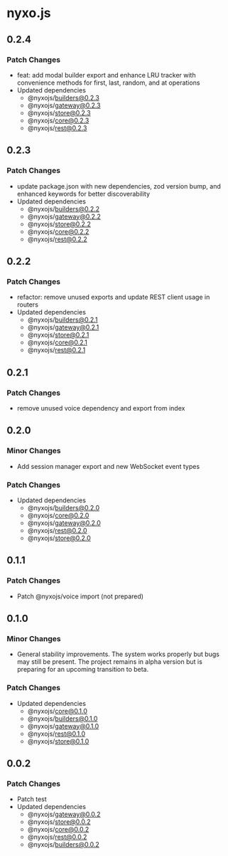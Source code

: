 # nyxo.js

## 0.2.4

### Patch Changes

- feat: add modal builder export and enhance LRU tracker with convenience methods for first, last, random, and at operations
- Updated dependencies
  - @nyxojs/builders@0.2.3
  - @nyxojs/gateway@0.2.3
  - @nyxojs/store@0.2.3
  - @nyxojs/core@0.2.3
  - @nyxojs/rest@0.2.3

## 0.2.3

### Patch Changes

- update package.json with new dependencies, zod version bump, and enhanced keywords for better discoverability
- Updated dependencies
  - @nyxojs/builders@0.2.2
  - @nyxojs/gateway@0.2.2
  - @nyxojs/store@0.2.2
  - @nyxojs/core@0.2.2
  - @nyxojs/rest@0.2.2

## 0.2.2

### Patch Changes

- refactor: remove unused exports and update REST client usage in routers
- Updated dependencies
  - @nyxojs/builders@0.2.1
  - @nyxojs/gateway@0.2.1
  - @nyxojs/store@0.2.1
  - @nyxojs/core@0.2.1
  - @nyxojs/rest@0.2.1

## 0.2.1

### Patch Changes

- remove unused voice dependency and export from index

## 0.2.0

### Minor Changes

- Add session manager export and new WebSocket event types

### Patch Changes

- Updated dependencies
  - @nyxojs/builders@0.2.0
  - @nyxojs/core@0.2.0
  - @nyxojs/gateway@0.2.0
  - @nyxojs/rest@0.2.0
  - @nyxojs/store@0.2.0

## 0.1.1

### Patch Changes

- Patch @nyxojs/voice import (not prepared)

## 0.1.0

### Minor Changes

- General stability improvements. The system works properly but bugs may still be present. The project remains in alpha version but is preparing for an upcoming transition to beta.

### Patch Changes

- Updated dependencies
  - @nyxojs/core@0.1.0
  - @nyxojs/builders@0.1.0
  - @nyxojs/gateway@0.1.0
  - @nyxojs/rest@0.1.0
  - @nyxojs/store@0.1.0

## 0.0.2

### Patch Changes

- Patch test
- Updated dependencies
  - @nyxojs/gateway@0.0.2
  - @nyxojs/store@0.0.2
  - @nyxojs/core@0.0.2
  - @nyxojs/rest@0.0.2
  - @nyxojs/builders@0.0.2
